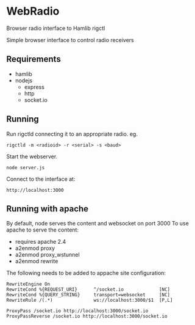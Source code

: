 # WebRadio

Browser radio interface to Hamlib rigctl

Simple browser interface to control radio receivers

## Requirements

- hamlib
- nodejs
	- express
	- http
	- socket.io

## Running

Run rigctld connecting it to an appropriate radio. 
eg.
	
	rigctld -m <radioid> -r <serial> -s <baud>
	
Start the webserver.
	
	node server.js

Connect to the interface at:
	
	http://localhost:3000


## Running with apache

By default, node serves the content and websocket on port 3000 
To use apache to serve the content:

- requires apache 2.4
- a2enmod proxy
- a2enmod proxy_wstunnel
- a2enmod rewrite

The following needs to be added to appache site configuration:

	RewriteEngine On
	RewriteCond %{REQUEST_URI}      ^/socket.io             [NC]
	RewriteCond %{QUERY_STRING}     transport=websocket     [NC]
	RewriteRule /(.*)               ws://localhost:3000/$1  [P,L]

	ProxyPass /socket.io http://localhost:3000/socket.io
	ProxyPassReverse /socket.io http://localhost:3000/socket.io



